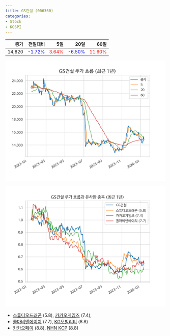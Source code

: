 ```yaml
---
title: GS건설 (006360)
categories:
- Stock
- KOSPI
---
```


|종가|전일대비|5일|20일|60일|
|---:|-------:|--:|---:|---:|
|14,820|<span style="color: blue">-1.72%</span>|<span style="color: red">3.64%</span>|<span style="color: blue">-6.50%</span>|<span style="color: red">11.60%</span>|


<!-- more -->

![006360](/assets/images/stock/006360.png)

![006360](/assets/images/stock/006360_sim.png)

- [스튜디오드래곤](/253450/) (5.8), [카카오게임즈](/293490/) (7.4),
- [콜마비앤에이치](/200130/) (7.7), [KG모빌리티](/003620/) (8.8)
- [카카오페이](/377300/) (8.8), [NHN KCP](/060250/) (8.8)